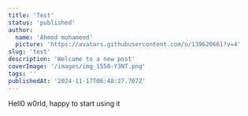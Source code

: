 ```yaml
---
title: 'Test'
status: 'published'
author:
  name: 'Ahmed mohameed'
  picture: 'https://avatars.githubusercontent.com/u/139620661?v=4'
slug: 'test'
description: 'Welcome to a new post'
coverImage: '/images/img_1550-Y3NT.png'
tags: ''
publishedAt: '2024-11-17T06:48:27.707Z'
---
```


Hell0 w0rld, happy to start using it